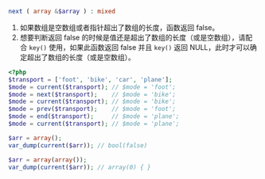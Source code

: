 ```php
next ( array &$array ) : mixed
```

1. 如果数组是空数组或者指针超出了数组的长度，函数返回 false。
2. 想要判断返回 false 的时候是值还是超出了数组的长度（或是空数组），请配合 `key()` 使用，如果此函数返回 false 并且 `key()` 返回 NULL，此时才可以确定超出了数组的长度（或是空数组）。

```php
<?php
$transport = ['foot', 'bike', 'car', 'plane'];
$mode = current($transport); // $mode = 'foot';
$mode = next($transport);    // $mode = 'bike';
$mode = current($transport); // $mode = 'bike';
$mode = prev($transport);    // $mode = 'foot';
$mode = end($transport);     // $mode = 'plane';
$mode = current($transport); // $mode = 'plane';

$arr = array();
var_dump(current($arr)); // bool(false)

$arr = array(array());
var_dump(current($arr)); // array(0) { }
```